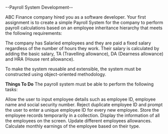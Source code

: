 --Payroll System Development--

ABC Finance company hired you as a software developer. Your first assignment is to create a simple Payroll System for the company to perform payroll calculations based on an employee inheritance hierarchy that meets the following requirements:

The company has Salaried employees and they are paid a fixed salary regardless of the number of hours they work. Their salary is calculated by adding the basic salary, TA (Travelling allowance), DA (Dearness allowance) and HRA (House rent allowance).

To make the system reusable and extensible, the system must be constructed using object-oriented methodology.

**Things To Do**
The payroll system must be able to perform the following tasks:

Allow the user to input employee details such as employee ID, employee name and social security number.
Reject duplicate employee ID and prompt the user to enter a unique employee ID for every new employee.
Store the employee records temporarily in a collection.
Display the information of all the employees on the screen.
Update different employees allowances.
Calculate monthly earnings of the employee based on their type.
